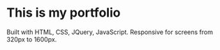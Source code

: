# This is my portfolio

Built with HTML, CSS, JQuery, JavaScript. Responsive for screens from 320px to 1600px.
